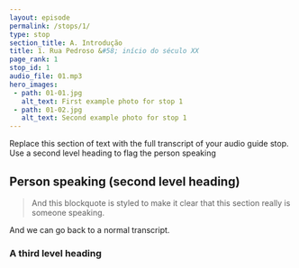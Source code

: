 ```yaml
---
layout: episode
permalink: /stops/1/
type: stop
section_title: A. Introdução
title: 1. Rua Pedroso &#58; início do século XX
page_rank: 1
stop_id: 1
audio_file: 01.mp3
hero_images:
 - path: 01-01.jpg
   alt_text: First example photo for stop 1
 - path: 01-02.jpg
   alt_text: Second example photo for stop 1
---
```


Replace this section of text with the full transcript of your audio guide stop. Use a second level heading to flag the person speaking

## Person speaking (second level heading)

> And this blockquote is styled to make it clear that this section really is someone speaking.

And we can go back to a normal transcript.

### A third level heading


